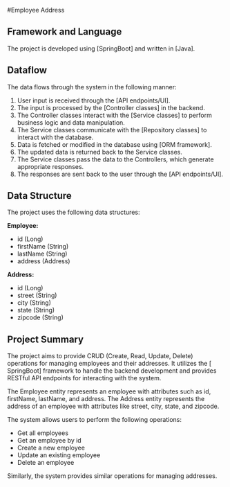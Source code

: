 #Employee Address 
## Framework and Language

The project is developed using [SpringBoot] and written in [Java].

## Dataflow

The data flows through the system in the following manner:

1. User input is received through the [API endpoints/UI].
2. The input is processed by the [Controller classes] in the backend.
3. The Controller classes interact with the [Service classes] to perform business logic and data manipulation.
4. The Service classes communicate with the [Repository classes] to interact with the database.
5. Data is fetched or modified in the database using [ORM framework].
6. The updated data is returned back to the Service classes.
7. The Service classes pass the data to the Controllers, which generate appropriate responses.
8. The responses are sent back to the user through the [API endpoints/UI].

## Data Structure

The project uses the following data structures:

**Employee:**

- id (Long)
- firstName (String)
- lastName (String)
- address (Address)

**Address:**

- id (Long)
- street (String)
- city (String)
- state (String)
- zipcode (String)

## Project Summary

The project aims to provide CRUD (Create, Read, Update, Delete) operations for managing employees and their addresses. 
It utilizes the [ SpringBoot] framework to handle the backend development and provides RESTful API endpoints for interacting with the system.

The Employee entity represents an employee with attributes such as id, firstName, lastName, and address.
The Address entity represents the address of an employee with attributes like street, city, state, and zipcode.

The system allows users to perform the following operations:

- Get all employees
- Get an employee by id
- Create a new employee
- Update an existing employee
- Delete an employee

Similarly, the system provides similar operations for managing addresses.
